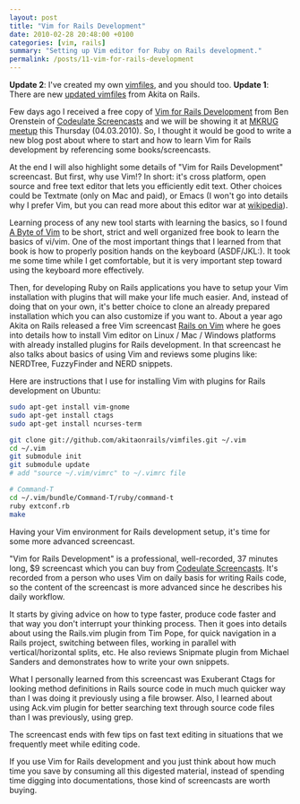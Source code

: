 ```yaml
---
layout: post
title: "Vim for Rails Development"
date: 2010-02-28 20:48:00 +0100
categories: [vim, rails]
summary: "Setting up Vim editor for Ruby on Rails development."
permalink: /posts/11-vim-for-rails-development
---
```


**Update 2**: I've created my own [vimfiles](/posts/29-control-your-vim-editor), and you should too.
**Update 1**: There are new [updated vimfiles](http://www.akitaonrails.com/2010/04/25/updated-vimfiles "Akita on Rails Vim files") from Akita on Rails.

Few days ago I received a free copy of [Vim for Rails Development](http://www.codeulatescreencasts.com/products/vim-for-rails-developers%20screencast "Vim for Rails Development") from Ben Orenstein of [Codeulate Screencasts](http://www.codeulatescreencasts.com/ "Codeulate Screencasts") and we will be showing it at [MKRUG meetup](http://b10g.spodeli.org/2010/02/ruby-meetup-acer-23-rails-vim-rails.html "MKRUG meetup") this Thursday (04.03.2010). So, I thought it would be good to write a new blog post about where to start and how to learn Vim for Rails development by referencing some books/screencasts.

At the end I will also highlight some details of "Vim for Rails Development" screencast. But first, why use Vim!? In short: it's cross platform, open source and free text editor that lets you efficiently edit text. Other choices could be Textmate (only on Mac and paid), or Emacs (I won't go into details why I prefer Vim, but you can read more about this editor war at [wikipedia](http://en.wikipedia.org/wiki/Editor_war "Editor war")).

Learning process of any new tool starts with learning the basics, so I found [A Byte of Vim](http://www.swaroopch.com/notes/Vim "A Byte of Vim book") to be short, strict and well organized free book to learn the basics of vi/vim. One of the most important things that I learned from that book is how to properly position hands on the keyboard (ASDF/JKL:). It took me some time while I get comfortable, but it is very important step toward using the keyboard more effectively.

Then, for developing Ruby on Rails applications you have to setup your Vim installation with plugins that will make your life much easier. And, instead of doing that on your own, it's better choice to clone an already prepared installation which you can also customize if you want to. About a year ago Akita on Rails released a free Vim screencast [Rails on Vim](http://akitaonrails.com/2009/1/4/rails-on-vim-in-english "Akita on Rails on Vim") where he goes into details how to install Vim editor on Linux / Mac / Windows platforms with already installed plugins for Rails development. In that screencast he also talks about basics of using Vim and reviews some plugins like: NERDTree, FuzzyFinder and NERD snippets.

Here are instructions that I use for installing Vim with plugins for Rails development on Ubuntu:

```bash
sudo apt-get install vim-gnome
sudo apt-get install ctags
sudo apt-get install ncurses-term

git clone git://github.com/akitaonrails/vimfiles.git ~/.vim
cd ~/.vim
git submodule init
git submodule update
# add "source ~/.vim/vimrc" to ~/.vimrc file

# Command-T
cd ~/.vim/bundle/Command-T/ruby/command-t
ruby extconf.rb
make
```

Having your Vim environment for Rails development setup, it's time for some more advanced screencast.

"Vim for Rails Development" is a professional, well-recorded, 37 minutes long, $9 screencast which you can buy from [Codeulate Screencasts](http://www.codeulatescreencasts.com/products/vim-for-rails-developers "Buy Vim for Rails developers"). It's recorded from a person who uses Vim on daily basis for writing Rails code, so the content of the screencast is more advanced since he describes his daily workflow.

It starts by giving advice on how to type faster, produce code faster and that way you don't interrupt your thinking process. Then it goes into details about using the Rails.vim plugin from Tim Pope, for quick navigation in a Rails project, switching between files, working in parallel with vertical/horizontal splits, etc. He also reviews Snipmate plugin from Michael Sanders and demonstrates how to write your own snippets.

What I personally learned from this screencast was Exuberant Ctags for looking method definitions in Rails source code in much much quicker way than I was doing it previously using a file browser. Also, I learned about using Ack.vim plugin for better searching text through source code files than I was previously, using grep.

The screencast ends with few tips on fast text editing in situations that we frequently meet while editing code.

If you use Vim for Rails development and you just think about how much time you save by consuming all this digested material, instead of spending time digging into documentations, those kind of screencasts are worth buying.
